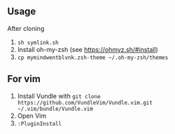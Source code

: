 ## Usage

After cloning 
1. `sh symlink.sh`
2. Install oh-my-zsh (see https://ohmyz.sh/#install)
3. `cp mymindwentblvnk.zsh-theme ~/.oh-my-zsh/themes`

## For vim

1. Install Vundle with `git clone https://github.com/VundleVim/Vundle.vim.git ~/.vim/bundle/Vundle.vim`
2. Open Vim
3. `:PluginInstall`
